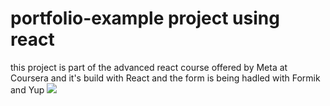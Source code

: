 # portfolio-example project using react
this project is part of the advanced react course offered by Meta at Coursera and it's build with React and the form is being hadled with Formik and Yup
![](./public/onna4.github.io_portfolio-example.png)
